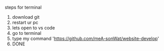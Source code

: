 steps for terminal

1. download git
2. restart ur pc
3. lets open to vs code
4. go to terminal
5. type my command 'https://github.com/meA-sonWat/website-develop'
6. DONE
